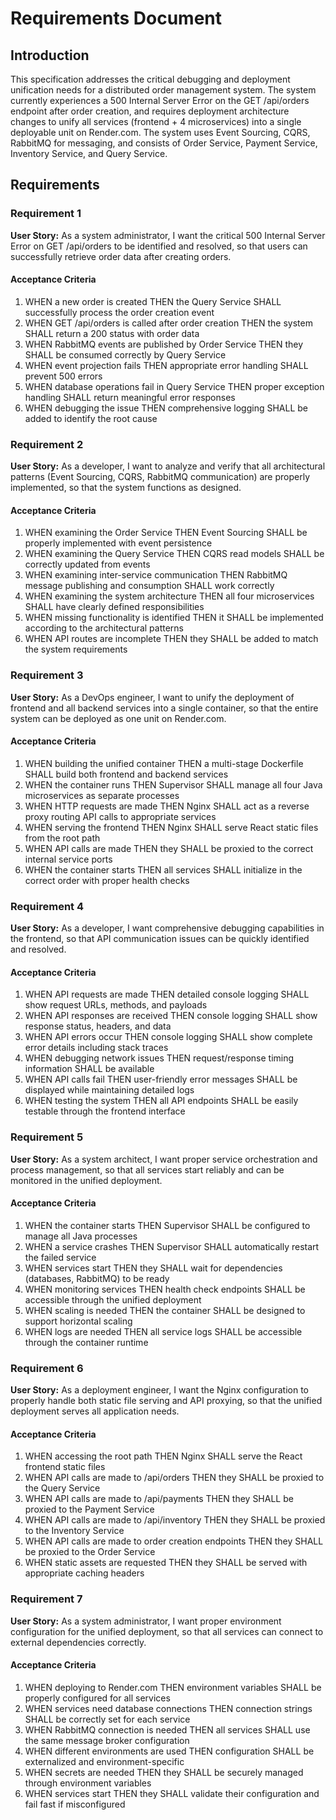 # Requirements Document

## Introduction

This specification addresses the critical debugging and deployment unification needs for a distributed order management system. The system currently experiences a 500 Internal Server Error on the GET /api/orders endpoint after order creation, and requires deployment architecture changes to unify all services (frontend + 4 microservices) into a single deployable unit on Render.com. The system uses Event Sourcing, CQRS, RabbitMQ for messaging, and consists of Order Service, Payment Service, Inventory Service, and Query Service.

## Requirements

### Requirement 1

**User Story:** As a system administrator, I want the critical 500 Internal Server Error on GET /api/orders to be identified and resolved, so that users can successfully retrieve order data after creating orders.

#### Acceptance Criteria

1. WHEN a new order is created THEN the Query Service SHALL successfully process the order creation event
2. WHEN GET /api/orders is called after order creation THEN the system SHALL return a 200 status with order data
3. WHEN RabbitMQ events are published by Order Service THEN they SHALL be consumed correctly by Query Service
4. WHEN event projection fails THEN appropriate error handling SHALL prevent 500 errors
5. WHEN database operations fail in Query Service THEN proper exception handling SHALL return meaningful error responses
6. WHEN debugging the issue THEN comprehensive logging SHALL be added to identify the root cause

### Requirement 2

**User Story:** As a developer, I want to analyze and verify that all architectural patterns (Event Sourcing, CQRS, RabbitMQ communication) are properly implemented, so that the system functions as designed.

#### Acceptance Criteria

1. WHEN examining the Order Service THEN Event Sourcing SHALL be properly implemented with event persistence
2. WHEN examining the Query Service THEN CQRS read models SHALL be correctly updated from events
3. WHEN examining inter-service communication THEN RabbitMQ message publishing and consumption SHALL work correctly
4. WHEN examining the system architecture THEN all four microservices SHALL have clearly defined responsibilities
5. WHEN missing functionality is identified THEN it SHALL be implemented according to the architectural patterns
6. WHEN API routes are incomplete THEN they SHALL be added to match the system requirements

### Requirement 3

**User Story:** As a DevOps engineer, I want to unify the deployment of frontend and all backend services into a single container, so that the entire system can be deployed as one unit on Render.com.

#### Acceptance Criteria

1. WHEN building the unified container THEN a multi-stage Dockerfile SHALL build both frontend and backend services
2. WHEN the container runs THEN Supervisor SHALL manage all four Java microservices as separate processes
3. WHEN HTTP requests are made THEN Nginx SHALL act as a reverse proxy routing API calls to appropriate services
4. WHEN serving the frontend THEN Nginx SHALL serve React static files from the root path
5. WHEN API calls are made THEN they SHALL be proxied to the correct internal service ports
6. WHEN the container starts THEN all services SHALL initialize in the correct order with proper health checks

### Requirement 4

**User Story:** As a developer, I want comprehensive debugging capabilities in the frontend, so that API communication issues can be quickly identified and resolved.

#### Acceptance Criteria

1. WHEN API requests are made THEN detailed console logging SHALL show request URLs, methods, and payloads
2. WHEN API responses are received THEN console logging SHALL show response status, headers, and data
3. WHEN API errors occur THEN console logging SHALL show complete error details including stack traces
4. WHEN debugging network issues THEN request/response timing information SHALL be available
5. WHEN API calls fail THEN user-friendly error messages SHALL be displayed while maintaining detailed logs
6. WHEN testing the system THEN all API endpoints SHALL be easily testable through the frontend interface

### Requirement 5

**User Story:** As a system architect, I want proper service orchestration and process management, so that all services start reliably and can be monitored in the unified deployment.

#### Acceptance Criteria

1. WHEN the container starts THEN Supervisor SHALL be configured to manage all Java processes
2. WHEN a service crashes THEN Supervisor SHALL automatically restart the failed service
3. WHEN services start THEN they SHALL wait for dependencies (databases, RabbitMQ) to be ready
4. WHEN monitoring services THEN health check endpoints SHALL be accessible through the unified deployment
5. WHEN scaling is needed THEN the container SHALL be designed to support horizontal scaling
6. WHEN logs are needed THEN all service logs SHALL be accessible through the container runtime

### Requirement 6

**User Story:** As a deployment engineer, I want the Nginx configuration to properly handle both static file serving and API proxying, so that the unified deployment serves all application needs.

#### Acceptance Criteria

1. WHEN accessing the root path THEN Nginx SHALL serve the React frontend static files
2. WHEN API calls are made to /api/orders THEN they SHALL be proxied to the Query Service
3. WHEN API calls are made to /api/payments THEN they SHALL be proxied to the Payment Service  
4. WHEN API calls are made to /api/inventory THEN they SHALL be proxied to the Inventory Service
5. WHEN API calls are made to order creation endpoints THEN they SHALL be proxied to the Order Service
6. WHEN static assets are requested THEN they SHALL be served with appropriate caching headers

### Requirement 7

**User Story:** As a system administrator, I want proper environment configuration for the unified deployment, so that all services can connect to external dependencies correctly.

#### Acceptance Criteria

1. WHEN deploying to Render.com THEN environment variables SHALL be properly configured for all services
2. WHEN services need database connections THEN connection strings SHALL be correctly set for each service
3. WHEN RabbitMQ connection is needed THEN all services SHALL use the same message broker configuration
4. WHEN different environments are used THEN configuration SHALL be externalized and environment-specific
5. WHEN secrets are needed THEN they SHALL be securely managed through environment variables
6. WHEN services start THEN they SHALL validate their configuration and fail fast if misconfigured